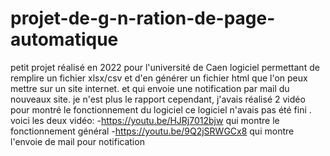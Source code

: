 # projet-de-g-n-ration-de-page-automatique
petit projet réalisé en 2022 pour l'université de Caen
logiciel permettant de remplire un fichier xlsx/csv et d'en générer un fichier html que l'on peux mettre sur un site internet. 
et qui envoie une notification par mail du nouveaux site. 
je n'est plus le rapport
cependant, j'avais réalisé 2 vidéo pour montré le fonctionnement du logiciel
ce logiciel n'avais pas été fini . 
voici les deux vidéo:
-https://youtu.be/HJRj7012bjw 
qui montre le fonctionnement général
-https://youtu.be/9Q2jSRWGCx8
qui montre l'envoie de mail pour notification
